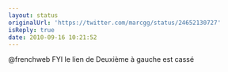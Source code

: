```yaml
---
layout: status
originalUrl: 'https://twitter.com/marcgg/status/24652130727'
isReply: true
date: 2010-09-16 10:21:52
---
```


@frenchweb FYI le lien de Deuxième à gauche est cassé
